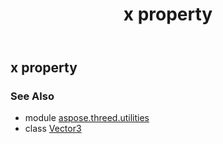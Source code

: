 ﻿---
title: x property
second_title: Aspose.3D for Python via .NET API References
description: 
type: docs
weight: 180
url: /python-net/aspose.threed.utilities/vector3/x/
is_root: false
---

## x property


### See Also
* module [aspose.threed.utilities](../../)
* class [Vector3](/3d/python-net/aspose.threed.utilities/vector3)
